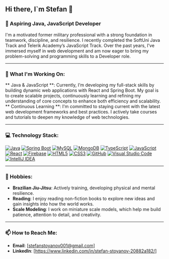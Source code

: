 ## Hi there, I`m Stefan 👋

### 🚀 Aspiring Java, JavaScript Developer
I'm a motivated former military professional with a strong foundation in teamwork, discipline, and resilience. I recently completed the SoftUni Java Track and Telerik Academy’s JavaScript Track. Over the past years, I've immersed myself in web development and am now eager to bring my problem-solving and programming skills to a Developer role.

---

### 🔨 What I'm Working On:
** Java & JavaScript **: Currently, I’m developing my full-stack skills by building dynamic web applications with React and Spring Boot. My goal is to create scalable projects, continuously learning and refining my understanding of core concepts to enhance both efficiency and scalability.
** Continuous Learning **: I'm committed to staying current with the latest web development frameworks and best practices. I actively take courses and tutorials to deepen my knowledge of web technologies.

---

### 💻 Technology Stack:
[![Java](https://img.shields.io/badge/Java-007396?logo=java&logoColor=white&style=for-the-badge)](https://www.oracle.com/java/)
[![Spring Boot](https://img.shields.io/badge/Spring%20Boot-6DB33F?logo=springboot&logoColor=white&style=for-the-badge)](https://spring.io/projects/spring-boot)
[![MySQL](https://img.shields.io/badge/MySQL-4479A1?logo=mysql&logoColor=white&style=for-the-badge)](https://www.mysql.com/)
[![MongoDB](https://img.shields.io/badge/MongoDB-47A248?logo=mongodb&logoColor=white&style=for-the-badge)](https://www.mongodb.com/)
[![TypeScript](https://img.shields.io/badge/TypeScript-007ACC?logo=typescript&logoColor=white&style=for-the-badge)](https://www.typescriptlang.org/)
[![JavaScript](https://img.shields.io/badge/Javascript-F7DF1E?logo=javascript&logoColor=black&style=for-the-badge)](https://developer.mozilla.org/en-US/docs/Web/JavaScript)
[![React](https://img.shields.io/badge/React-61DAFB?logo=react&logoColor=white&style=for-the-badge)](https://reactjs.org/)
[![Firebase](https://img.shields.io/badge/Firebase-FFCA28?logo=firebase&logoColor=black&style=for-the-badge)](https://firebase.google.com/)
[![HTML5](https://img.shields.io/badge/HTML5-E34F26?logo=html5&logoColor=white&style=for-the-badge)](https://developer.mozilla.org/en-US/docs/Glossary/HTML5)
[![CSS3](https://img.shields.io/badge/CSS3-1572B6?logo=css3&logoColor=white&style=for-the-badge)](https://developer.mozilla.org/en-US/docs/Web/CSS)
[![GitHub](https://img.shields.io/badge/GitHub-181717?logo=github&logoColor=white&style=for-the-badge)](https://github.com/)
[![Visual Studio Code](https://img.shields.io/badge/Visual%20Studio%20Code-007ACC?logo=visualstudiocode&logoColor=white&style=for-the-badge)](https://code.visualstudio.com/)
[![IntelliJ IDEA](https://img.shields.io/badge/IntelliJ%20IDEA-000000?logo=intellijidea&logoColor=white&style=for-the-badge)](https://www.jetbrains.com/idea/)

---

### 🎯 Hobbies:
- **Brazilian Jiu-Jitsu**: Actively training, developing physical and mental resilience.
- **Reading**: I enjoy reading non-fiction books to explore new ideas and gain insights into how the world works.
- **Scale Modeling**: I work on miniature scale models, which help me build patience, attention to detail, and creativity.

---

### 📫 How to Reach Me:
- **Email**: [stefanstoyanov001@gmail.com]
- **LinkedIn**: [https://www.linkedin.com/in/stefan-stoyanov-20882a182/]
